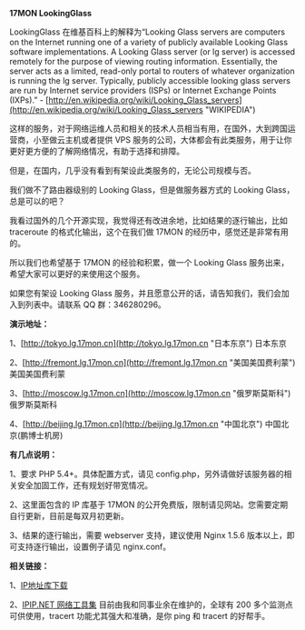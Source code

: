 **17MON LookingGlass**

LookingGlass 在维基百科上的解释为“Looking Glass servers are computers on the Internet running one of a variety of publicly available Looking Glass software implementations. A Looking Glass server (or lg server) is accessed remotely for the purpose of viewing routing information. Essentially, the server acts as a limited, read-only portal to routers of whatever organization is running the lg server. Typically, publicly accessible looking glass servers are run by Internet service providers (ISPs) or Internet Exchange Points (IXPs).” - [http://en.wikipedia.org/wiki/Looking_Glass_servers](http://en.wikipedia.org/wiki/Looking_Glass_servers "WIKIPEDIA")

这样的服务，对于网络运维人员和相关的技术人员相当有用，在国外，大到跨国运营商，小至做云主机或者提供 VPS 服务的公司，大体都会有此类服务，用于让你更好更方便的了解网络情况，有助于选择和排障。

但是，在国内，几乎没有看到有架设此类服务的，无论公司规模与否。

我们做不了路由器级别的 Looking Glass，但是做服务器方式的 Looking Glass，总是可以的吧？

我看过国外的几个开源实现，我觉得还有改进余地，比如结果的逐行输出，比如 traceroute 的格式化输出，这个在我们做 17MON 的经历中，感觉还是非常有用的。

所以我们也希望基于 17MON 的经验和积累，做一个 Looking Glass 服务出来，希望大家可以更好的来使用这个服务。

如果您有架设 Looking Glass 服务，并且愿意公开的话，请告知我们，我们会加入到列表中。请联系 QQ 群：346280296。

**演示地址：**

1、[http://tokyo.lg.17mon.cn](http://tokyo.lg.17mon.cn "日本东京") 日本东京

2、[http://fremont.lg.17mon.cn](http://fremont.lg.17mon.cn "美国美国费利蒙") 美国美国费利蒙

3、[http://moscow.lg.17mon.cn](http://moscow.lg.17mon.cn "俄罗斯莫斯科") 俄罗斯莫斯科

4、[http://beijing.lg.17mon.cn](http://beijing.lg.17mon.cn "中国北京") 中国北京(鹏博士机房)

**有几点说明：**

1、要求 PHP 5.4+。具体配置方式，请见 config.php，另外请做好该服务器的相关安全加固工作，还有规划好带宽情况。

2、这里面包含的 IP 库基于 17MON 的公开免费版，限制请见网站。您需要定期自行更新，目前是每双月初更新。

3、结果的逐行输出，需要 webserver 支持，建议使用 Nginx 1.5.6 版本以上，即可支持逐行输出，设置例子请见 nginx.conf。

**相关链接：**

1、[IP地址库下载](http://www.ipip.net/ipdb.html "IPIP.NET IP 归属地数据库")

2、[IPIP.NET 网络工具集](https://www.ipip.net/traceroute.php "IPIP.NET 网络工具集") 目前由我和同事业余在维护的，全球有 200 多个监测点可供使用，tracert 功能尤其强大和准确，是你 ping 和 tracert 的好帮手。